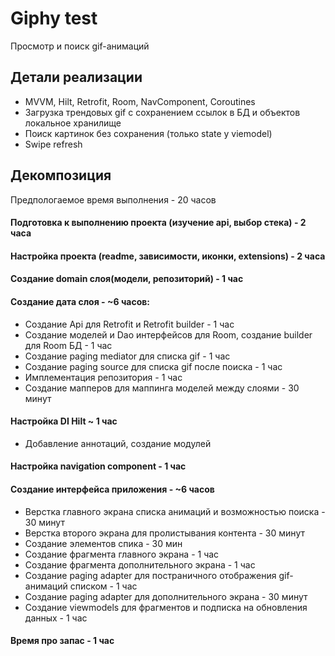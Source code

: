 # Giphy test

Просмотр и поиск gif-анимаций

## Детали реализации
- MVVM, Hilt, Retrofit, Room, NavComponent, Coroutines
- Загрузка трендовых gif с сохранением ссылок в БД и объектов локальное хранилище
- Поиск картинок без сохранения (только state у viemodel)
- Swipe refresh

## Декомпозиция

Предпологаемое время выполнения - 20 часов

#### Подготовка к выполнению проекта (изучение api, выбор стека) - 2 часа

#### Настройка проекта (readme, зависимости, иконки, extensions) - 2 часа

#### Создание domain слоя(модели, репозиторий) - 1 час
#### Создание дата слоя - ~6 часов:
- Создание Api для Retrofit и Retrofit builder - 1 час
- Создание моделей и Dao интерфейсов для Room,  создание builder для Room БД - 1 час
- Создание paging mediator для списка gif - 1 час
- Создание paging source для списка gif после поиска - 1 час
- Имплементация репозитория - 1 час
- Создание мапперов для маппинга моделей между слоями - 30 минут

#### Настройка DI Hilt ~ 1 час
- Добавление аннотаций, создание модулей

#### Настройка navigation component - 1 час

#### Создание интерфейса приложения - ~6 часов
- Верстка главного экрана списка анимаций и возможностью поиска - 30 минут
- Верстка второго экрана для пролистывания контента - 30 минут
- Создание элементов спика - 30 мин
- Создание фрагмента главного экрана - 1 час
- Создание фрагмента дополнительного экрана - 1 час
- Создание paging adapter для постраничного отображения gif-анимаций списком - 1 час
- Создание paging adapter для дополнительного экрана - 30 минут
- Создание viewmodels для фрагментов и подписка на обновления данных - 1 час

#### Время про запас - 1 час









